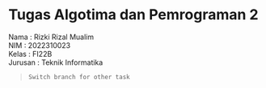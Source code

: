 # Tugas Algotima dan Pemrograman 2
Nama : Rizki Rizal Mualim\
NIM : 2022310023\
Kelas : FI22B\
Jurusan : Teknik Informatika
> `Switch branch for other task`
